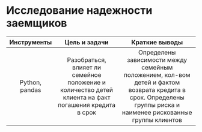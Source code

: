 # Исследование надежности заемщиков
|Инструменты|Цель и задачи|Краткие выводы|
|:---------:|:-----------:|:------------:|
|Python, pandas|Разобраться, влияет ли семейное положение и количество детей клиента на факт погашения кредита в срок|Определены зависимости между семейным положением, кол-вом детей и фактом возврата кредита в срок. Определены группы риска и наименее рискованные группы клиентов|
